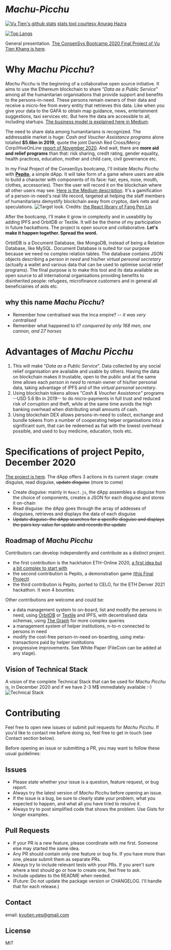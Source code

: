 # _Machu-Picchu_
[![Vu Tien's github stats](https://github-readme-stats.vercel.app/api?username=kvutien)](https://github.com/anuraghazra/github-readme-stats) [stats tool courtesy Anurag Hazra](https://github.com/anuraghazra/github-readme-stats)

[![Top Langs](https://github-readme-stats.vercel.app/api/top-langs/?username=kvutien)](https://github.com/anuraghazra/github-readme-stats)

General presentation. [The ConsenSys Bootcamp 2020 Final Project of Vu Tien Khang is here](https://github.com/kvutien/Machu-Picchu/tree/main/Pepito).

# Why _Machu Picchu_?
_Machu Picchu_ is the beginning of a collaborative open source initiative. It aims to use the Ethereum blockchain to share “_Data as a Public Service_” among all the humanitarian organisations that provide support and benefits to the persons-in-need. These persons remain owners of their data and receive a micro-fee from every entity that retrieves this data. Like when you give your data to the GAFA to obtain map guidance, news, entertainment suggestions, taxi services etc. But here the data are accessible to all, including startups. [The business model is explained here in Medium](https://kvutien-yes.medium.com/machu-picchu-how-the-blockchain-can-help-persons-in-need-8396820d13d1).

The need to share data among humanitarians is recognized. The addressable market is huge: _Cash and Voucher Assistance programs_ alone totalled **$5.6bn in 2019**, quote the joint Danish Red Cross/Mercy Corp/HiveOnLine [report of November 2020](https://www.hivenetwork.online/blockchain-for-good/). And wait, there are **more aid  and relief programs** than that: risk sharing, credit rating, gender equality, health practices, education, mother and child care, civil governance etc.

In my Final Project of the ConsenSys bootcamp, I'll initiate _Machu Picchu_ with [**Pepito**](https://github.com/kvutien/Machu-Picchu/tree/main/Pepito), a simple dApp. It will take form of a game where users are able to build a character with components of its face: hair, eyes, nose, mouth, clothes, accessories). Then the user will record it on the blockchain where all other users may see. [Here is the Medium description](https://kvutien-yes.medium.com/machu-picchu-why-should-humanitarian-organizations-be-interested-in-using-blockchain-360bbfcb88f5). It's a gamification of a person-in-need's real life record, targeted at helping the staff members of humanitarians demystify blockchain away from cryptos, dark nets and speculations.
![Target look](https://github.com/kvutien/Machu-Picchu/blob/main/20201128%20Avatars.jpeg). Credits: [the React library of Fang Pen Lin](https://github.com/fangpenlin/avataaars)

After the bootcamp, I'll make it grow in complexity and in useability by adding IPFS and OrbitDB or Textile. It will be the theme of my participation in future hackathons. The project is open source and collaborative. **Let's make it happen together. Spread the word.**

OrbitDB is a Document Database, like MongoDB, instead of being a Relation Database, like MySQL. Document Database is suited for our purpose because we need no complex relation tables. The database contains JSON objects describing a _person in need_ and his/her _virtual personal secretary_ (actually a wallet and various data that can be used to optimise social relief programs). The final purpose is to make this tool and its data available as open source to all international organisations providing benefits to disinherited people: refugees, microfinance customers and in general all beneficiairies of aids etc. 

## why this name _Machu Picchu_?
* Remember how centralised was the Inca empire? -- _it was very centralised_
* Remember what happened to it? _conquered by only 168 men, one cannon, and 27 horses_

# Advantages of _Machu Picchu_
1. This will make "_Data as a Public Service_". Data collected by any social relief organisation are available and usable by others. Having the data on blockchain makes it trustable, open to the public and at the same time allows each _person in need_ to remain owner of his/her personal data, taking advantage of IPFS and of the _virtual personal secretary_.
2. Using blockchain tokens allows *"Cash & Voucher Assistance"* programs --USD 5.6 Bn in 2019-- to do micro-payments in full trust and reduced risk of corruption and theft, while at the same time avoids the high banking overhead when distributing small amounts of cash.
3. Using blockchain DEX allows persons-in-need to collect, exchange and bundle tokens from a number of cooperating helper organisations into a significant sum, that can be redeemed as fiat with the lowest overhead possible, and used to buy medicine, education, tools etc.

# Specifications of project Pepito, December 2020
[The project is here](https://github.com/kvutien/Machu-Picchu/tree/main/Pepito). 
The dApp offers 3 actions in its current stage: create disguise, read disguise, ~~update disguise~~ (more to come)
* Create disguise: mainly in `React.js`, the dApp assembles a disguise from the choice of components, creates a JSON for each disguise and stores it on-chain
* Read disguise: the dApp goes through the array of addesses of disguises, retrieves and displays the data of each disguise
* ~~Update disguise: the dApp searches for a specific disguise and displays the pairs key-value for update and records the update~~
## Roadmap of _Machu Picchu_
Contributors can develop independently and contribute as a distinct project.
* the first contribution is the hackhaton ETH-Online 2020, [a first idea but a bit complex to start with](https://github.com/Machu-Pichu/hackathon/)
* the second contribution is Pepito, a demonstration game [(this Final Project)](./Pepito)
* the third contribution is Pepito, ported to CELO, for the ETH Denver 2021 hackathon. It won 4 bounties.

Other contributions are welcome and could be:
* a data management system to on-board, list and modify the persons in need, using [OrbitDB](https://orbitdb.org/) or [Textile](https://textile.io/) and IPFS, with decentralised data schemas, using [The Graph](https://thegraph.com/) for more complex queries
* a management system of helper institutions, n-to-n connected to persons in need
* modify the cost-free person-in-need on-boarding, using meta-transactions paid by helper institutions
* progressive improvements. See White Paper (FileCoin can be added at any stage).
## Vision of Technical Stack
A vision of the complete Technical Stack that can be used for _Machu Picchu_ is, in December 2020 and if we have 2-3 M$ immediately available :-)
![Technical Stack](./20201029%20Machu%20Picchu%20Tech%20Stack.png)

# Contributing
Feel free to open new issues or submit pull requests for _Machu Picchu_. If you'd like to contact me before doing so, feel free to get in touch (see Contact section below).

Before opening an issue or submitting a PR, you may want to follow these usual guidelines:
## Issues
*   Please state whether your issue is a question, feature request, or bug report.
*   Always try the latest version of _Machu Picchu_ before opening an issue.
*   If the issue is a bug, be sure to clearly state your problem, what you expected to happen, and what all you have tried to resolve it.
*   Always try to post simplified code that shows the problem. Use Gists for longer examples.

## Pull Requests
*   If your PR is a new feature, please coordinate with me first. Someone else may started the same idea.
*   Any PR should contain only one feature or bug fix. If you have more than one, please submit them as separate PRs.
*   Always try to include relevant tests with your PRs. If you aren't sure where a test should go or how to create one, feel free to ask.
*   Include updates to the README when needed.
*   (Future: Do not update the package version or CHANGELOG. I'll handle that for each release.)

## Contact
email: kvutien.yes@gmail.com

## License
MIT
